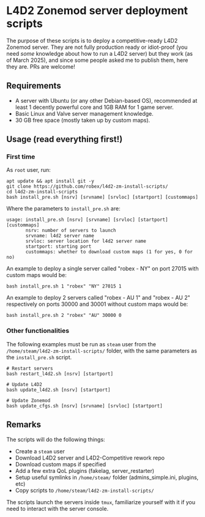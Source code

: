 # L4D2 Zonemod server deployment scripts

The purpose of these scripts is to deploy a competitive-ready L4D2 Zonemod server. They are not fully production ready or idiot-proof (you need _some_ knowledge about how to run a L4D2 server) but they work (as of March 2025), and since some people asked me to publish them, here they are. PRs are welcome!

## Requirements

- A server with Ubuntu (or any other Debian-based OS), recommended at least 1 decently powerful core and 1GB RAM for 1 game server.
- Basic Linux and Valve server management knowledge.
- 30 GB free space (mostly taken up by custom maps).

## Usage (read everything first!)

### First time

As `root` user, run:
```
apt update && apt install git -y
git clone https://github.com/robex/l4d2-zm-install-scripts/
cd l4d2-zm-install-scripts
bash install_pre.sh [nsrv] [srvname] [srvloc] [startport] [custommaps]
```
Where the parameters to `install_pre.sh` are:
```
usage: install_pre.sh [nsrv] [srvname] [srvloc] [startport] [custommaps]
       nsrv: number of servers to launch
       srvname: l4d2 server name
       srvloc: server location for l4d2 server name
       startport: starting port
	   custommaps: whether to download custom maps (1 for yes, 0 for no)
```
An example to deploy a single server called "robex - NY" on port 27015 with custom maps would be:
```
bash install_pre.sh 1 "robex" "NY" 27015 1
```
An example to deploy 2 servers called "robex - AU 1" and "robex - AU 2" respectively on ports 30000 and 30001 without custom maps would be:
```
bash install_pre.sh 2 "robex" "AU" 30000 0
```

### Other functionalities

The following examples must be run as `steam` user from the `/home/steam/l4d2-zm-install-scripts/` folder, with the same parameters as the `install_pre.sh` script.

```
# Restart servers
bash restart_l4d2.sh [nsrv] [startport]

# Update L4D2
bash update_l4d2.sh [nsrv] [startport]

# Update Zonemod
bash update_cfgs.sh [nsrv] [srvname] [srvloc] [startport]
```

## Remarks

The scripts will do the following things:
- Create a `steam` user
- Download L4D2 server and L4D2-Competitive rework repo
- Download custom maps if specified
- Add a few extra QoL plugins (fakelag, server_restarter)
- Setup useful symlinks in `/home/steam/` folder (admins_simple.ini, plugins, etc)
- Copy scripts to `/home/steam/l4d2-zm-install-scripts/`

The scripts launch the servers inside `tmux`, familiarize yourself with it if you need to interact with the server console.

